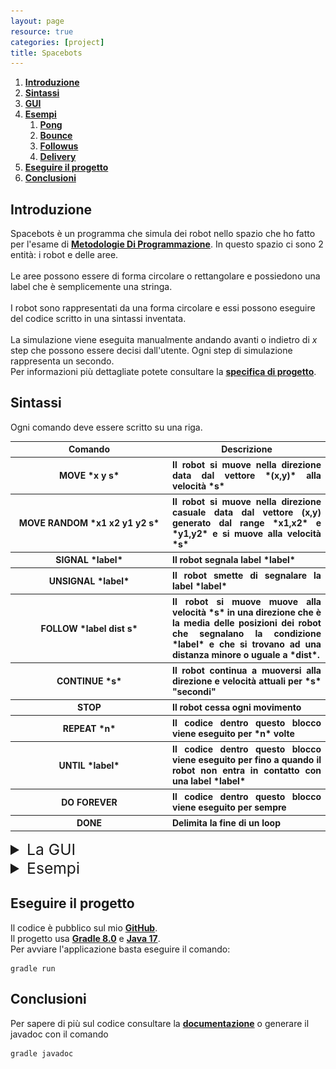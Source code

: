 ```yaml
---
layout: page
resource: true
categories: [project]
title: Spacebots
---
```

<div markdown="1">

1. __[Introduzione](#introduzione)__
2. __[Sintassi](#sintassi)__
3. __[GUI](#GUI)__
4. __[Esempi](#Examples)__
   1. __[Pong](#pong)__
   2. __[Bounce](#bounce)__
   3. __[Followus](#followus)__
   1. __[Delivery](#delivery)__
5. __[Eseguire il progetto](#eseguire-il-progetto)__
6. __[Conclusioni](#conclusioni)__
</div>

## Introduzione
Spacebots è un programma che simula dei robot nello spazio che ho fatto per l'esame di __[Metodologie Di Programmazione](http://www.didattica.cs.unicam.it/doku.php?id=didattica:ay2223:mp:main)__. In questo spazio ci sono 2 entità: i robot e delle aree.<br><br>
Le aree possono essere di forma circolare o rettangolare e possiedono una label che è semplicemente una stringa.<br><br>
I robot sono rappresentati da una forma circolare e essi possono eseguire del codice scritto in una sintassi inventata.<br><br>
La simulazione viene eseguita manualmente andando avanti o indietro di *x* step che possono essere decisi dall'utente. Ogni step di simulazione rappresenta un secondo.<br>
Per informazioni più dettagliate potete consultare la __[specifica di progetto](/resources/docs/spacebots.pdf)__.
## Sintassi
Ogni comando deve essere scritto su una riga.
<table width="100%" style="text-align: center;">
  <tr>
    <th width="50%"> Comando </th>
    <th width="50%"> Descrizione </th>
  </tr>
  <tr>
    <th markdown="1" width="50%"> MOVE *x y s* </th>
    <th markdown="1" width="50%" style="text-align: justify;"> Il robot si muove nella direzione data dal vettore *(x,y)* alla velocità *s* </th>
  </tr>
  <tr>
    <th markdown="1" width="50%"> MOVE RANDOM *x1 x2 y1 y2 s* </th>
    <th  markdown="1" width="50%" style="text-align: justify;"> Il robot si muove nella direzione casuale data dal vettore (x,y) generato dal range *x1,x2* e *y1,y2* e si muove alla velocità *s* </th>
  </tr>
  <tr>
    <th markdown="1" width="50%"> SIGNAL *label* </th>
    <th markdown="1" width="50%" style="text-align: justify;"> Il robot segnala label *label*</th>
  </tr>
  <tr>
    <th markdown="1" width="50%"> UNSIGNAL *label* </th>
    <th markdown="1" width="50%" style="text-align: justify;"> Il robot smette di segnalare la label *label*</th>
  </tr>
  <tr>
    <th markdown="1" width="50%"> FOLLOW *label dist s* </th>
    <th markdown="1" width="50%" style="text-align: justify;"> Il robot si muove muove alla velocità *s* in una
      direzione che è la media delle posizioni dei robot che segnalano la condizione *label* e
      che si trovano ad una distanza minore o uguale a *dist*.
    </th>
  </tr>
  <tr>
    <th markdown="1" width="50%"> CONTINUE *s* </th>
    <th markdown="1" width="50%" style="text-align: justify;"> Il robot continua a muoversi alla direzione e velocità attuali per *s* "secondi"</th>
  </tr>
  <tr>
    <th markdown="1" width="50%"> STOP </th>
    <th markdown="1" width="50%" style="text-align: justify;"> Il robot cessa ogni movimento</th>
  </tr>
  <tr>
    <th markdown="1" width="50%"> REPEAT *n* </th>
    <th markdown="1" width="50%" style="text-align: justify;"> Il codice dentro questo blocco viene eseguito per *n* volte</th>
  </tr>
  <tr>
    <th markdown="1" width="50%"> UNTIL *label* </th>
    <th markdown="1" width="50%" style="text-align: justify;"> Il codice dentro questo blocco viene eseguito per fino a quando il robot non entra in contatto con una label *label*</th>
  </tr>
    <tr>
    <th markdown="1" width="50%"> DO FOREVER </th>
    <th markdown="1" width="50%" style="text-align: justify;"> Il codice dentro questo blocco viene eseguito per sempre</th>
  </tr>
  <tr>
    <th markdown="1" width="50%"> DONE </th>
    <th markdown="1" width="50%" style="text-align: justify;"> Delimita la fine di un loop</th>
  </tr>
</table>

<details markdown="1"><summary style="font-size: 1.54rem;color: var(--heading-color);"><a name="GUI">La GUI</a></summary>
Il programma presenta molte funzioni ma non tutte sono state implementate o implementate correttamente perchè non erano richieste nella specifica del progetto.<br><br><br>

![Schermata 1](/resources/img/spacebots/schermata_1.png "schermata 1")
<br><br>
In questa tab si possono caricare il programma e le forme da file di testo. L'esplora file si aprirà automaticamente su una cartella dove ho provveduto degli esempi. Ogni esempio ha un file *readme* con spiegato come far funzionare la simulazione e il comportamento che avranno i robot.
<br><br><br>

![Schermata 2](/resources/img/spacebots/schermata_2.png "schermata 2")
<br><br>
Qui abbiamo tre bottoni: il primo per creare uno sciame aventi il programma caricato il precedenza e creare le aree che avranno come label *prova*. La scelta delle dimensioni e il numero di robot nello sciame non possono essere modificati da GUI.
<br><br><br>

![Schermata 3](/resources/img/spacebots/schermata_3.png "schermata 3")
<br><br>
Qui ci sarebbe stata l'opzione di eliminare elementi singoli o direttamente tutta la simulazione ma non è stato implementato nulla.
<br><br><br>

![Schermata 4](/resources/img/spacebots/schermata_4.png "schermata 4")
<br><br>
Con la freccia destra possiamo andare avanti nella simulazione in base a quanti *step* sono stati scelti e con la freccia sinistra si può tornare indietro.
<br><br><br>

![Schermata 5](/resources/img/spacebots/schermata_5.png "schermata 5")
<br><br>
Dentro questa tab ci sarebbero stati i controlli per muovere la telecamera. Si sarebbe potuto ingrandire/rimpicciolire la simulazione e con le frecce muoversi in tutte e quattro le direzioni ma nulla è stato implementato.
<br><br><br>

</details>

<details markdown="1"><summary style="font-size: 1.54rem;color: var(--heading-color);"><a name="Examples">Esempi</a></summary>

## Pong

<img src="/resources/img/spacebots/examples/pong.gif" style="height: 500px;">
<br><br>
Questo è l'esempio più semplice di tutti. I robot rimbalzano a destra e a sinistra come nel gioco pong.
<br><br><br>

### Bounce
<img src="/resources/img/spacebots/examples/bounce.gif" style="height: 500px;">
<br><br>
In questo esempio i robot rimbalzano sulla piattaforma sottostante come se fossero delle palline. I robot poi cadranno dall'estremità destra all'infinito.
<br><br><br>

### Followus
<img src="/resources/img/spacebots/examples/followus.gif" style="height: 500px;">
<br><br>
In questo esempio i robot sciameranno dritti verso i robot dentro al cerchio che stanno segnalando la propria posizione.
<br><br><br>

### Delivery
<img src="/resources/img/spacebots/examples/delivery.gif" style="height: 500px;">
<br><br>
Questo è l'esempio più complesso ma anche il più bello. I robot al centro sono "lavoratori alle poste" che segnalano la propria posizione e "consegnano pacchi" ai postini. Quest'ultimi sono i robot all'esterno che sciameranno verso le poste a prendere un pacco per poi partire in una direzione casuale per consegnarlo.
<br><br><br>

</details>

## Eseguire il progetto
Il codice è pubblico sul mio __[GitHub](https://github.com/PettingStrings/Spacebots)__.<br>
Il progetto usa __[Gradle 8.0](https://gradle.org/)__ e __[Java 17](https://www.oracle.com/java/technologies/javase/jdk17-archive-downloads.html)__.<br>
Per avviare l'applicazione basta eseguire il comando:
```
gradle run
```

## Conclusioni
Per sapere di più sul codice consultare la __[documentazione](https://docs.google.com/document/d/1W5g27gNl24ps0Wu1DAcpDyitIroVMiFuPFKGfDjepqE/edit?usp=sharing)__ o generare il javadoc con il comando<br>
```
gradle javadoc
```